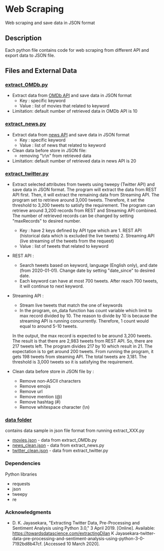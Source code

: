 # Web Scraping

Web scraping and save data in JSON format

## Description

Each python file contains code for web scraping from different API and export data to JSON file.

## Files and External Data

### [extract_OMDb.py](extract_OMDb.py)
* Extract data from [OMDb API](http://www.omdbapi.com/) and save data in JSON format
	* Key : specific keyword
	* Value : list of movies that related to keyword
* Limitation: default number of retrieved data in OMDb API is 10

### [extract_news.py](extract_news.py)
* Extract data from [news API](http://newsapi.org/) and save data in JSON format
	* Key : specific keyword
	* Value : list of news that related to keyword
* Clean data before store in JSON file:
	* removing "\r\n" from retrieved data
* Limitation: default number of retrieved data in news API is 20

### [extract_twitter.py](extract_twitter.py)
* Extract selected attributes from tweets using tweepy (Twitter API) and save data in JSON format. 
The program will extract the data from REST API first. Then, it will extract the remaining data from Streaming API.
The program set to retrieve around 3,000 tweets. Therefore, it set the threshold to 3,200 tweets to satisfy the requirement.
The program can retrieve around 3,200 records from REST and Streaming API combined. 
The number of retrieved records can be changed by setting "maxRecords" to desired number.
	* Key : have 2 keys defined by API type which are
			1. REST API (historical data which is excluded the live tweets)
			2. Streaming API (live streaming of the tweets from the request)
	* Value : list of tweets that related to keyword
* REST API : 
	* Search tweets based on keyword, language (English only), and date (from 2020-01-01).
	Change date by setting "date_since" to desired date.
	* Each keyword can have at most 700 tweets. After reach 700 tweets, it will continue to next keyword.
* Streaming API :
	* Stream live tweets that match the one of keywords
	* In the program, on_data function has count variable which limit to max record divided by 10. 
	The reason to divide by 10 is because the streaming API is running concurrently. 
	Therefore, 1 count would equal to around 5-10 tweets. 
		
	In the output, the max record is expected to be around 3,200 tweets. 
	The result is that there are 2,983 tweets from REST API. So, there are 217 tweets left. The program divides 217 by 10 which result in 21. 
	The expectation is to get around 200 tweets. From running the program, it gets 198 tweets from steaming API. 
	The total tweets are 3,181. The threshold is 3,000 tweets so it is satisfying the requirement.
* Clean data before store in JSON file by : 
	* Remove non-ASCII characters
	* Remove emojis
	* Remove url
	* Remove mention (@)
	* Remove hashtag (#)
	* Remove whitespace character (\n)
### [data folder](data)
contains data sample in json file format from running extract_XXX.py
* [movies.json](data/movies.json) - data from extract_OMDb.py
* [news_clean.json](data/news_clean.json) - data from extract_news.py
* [twitter_clean.json](data/twitter_clean.json) - data from extract_twitter.py

### Dependencies

Python libraries
* requests
* json
* tweepy
* re

### Acknowledgments

* D. K. Jayasekara, "Extracting Twitter Data, Pre-Processing and Sentiment Analysis using Python 3.0," 3 April 2019. [Online]. 
Available: https://towardsdatascience.com/extractingDilan K Jayasekara-twitter-data-pre-processing-and-sentiment-analysis-using-python-3-0-7192bd8b47cf. [Accessed 10 March 2020].
